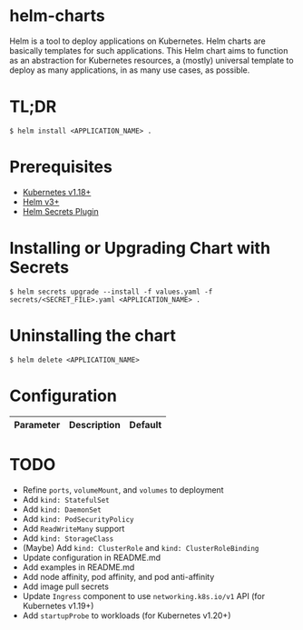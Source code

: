 # helm-charts

Helm is a tool to deploy applications on Kubernetes. Helm charts are basically templates for such applications. This Helm chart aims to function as an abstraction for Kubernetes resources, a (mostly) universal template to deploy as many applications, in as many use cases, as possible.

# TL;DR

```
$ helm install <APPLICATION_NAME> .
```

# Prerequisites

- [Kubernetes v1.18+](https://github.com/kubernetes/kubernetes)
- [Helm v3+](https://github.com/helm/helm)
- [Helm Secrets Plugin](https://github.com/jkroepke/helm-secrets)

# Installing or Upgrading Chart with Secrets

```
$ helm secrets upgrade --install -f values.yaml -f secrets/<SECRET_FILE>.yaml <APPLICATION_NAME> .
```

# Uninstalling the chart

```
$ helm delete <APPLICATION_NAME>
```

# Configuration

| Parameter | Description | Default |
|-----------|-------------|---------|

# TODO
- Refine `ports`, `volumeMount`, and `volumes` to deployment
- Add `kind: StatefulSet`
- Add `kind: DaemonSet`
- Add `kind: PodSecurityPolicy`
- Add `ReadWriteMany` support
- Add `kind: StorageClass`
- (Maybe) Add `kind: ClusterRole` and `kind: ClusterRoleBinding`
- Update configuration in README.md
- Add examples in README.md
- Add node affinity, pod affinity, and pod anti-affinity
- Add image pull secrets
- Update `Ingress` component to use `networking.k8s.io/v1` API (for Kubernetes v1.19+)
- Add `startupProbe` to workloads (for Kubernetes v1.20+)
